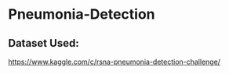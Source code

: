 # Pneumonia-Detection

## Dataset Used: 
https://www.kaggle.com/c/rsna-pneumonia-detection-challenge/